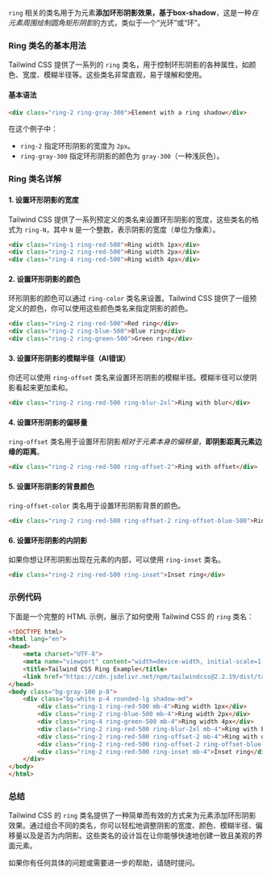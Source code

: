 `ring` 相关的类名用于为元素**添加环形阴影效果，基于box-shadow**，这是一种*在元素周围绘制圆角矩形阴影*的方式，类似于一个“光环”或“环”。

### Ring 类名的基本用法

Tailwind CSS 提供了一系列的 `ring` 类名，用于控制环形阴影的各种属性，如颜色、宽度、模糊半径等。这些类名非常直观，易于理解和使用。

#### 基本语法

```html
<div class="ring-2 ring-gray-300">Element with a ring shadow</div>
```

在这个例子中：

- `ring-2` 指定环形阴影的宽度为 `2px`。
- `ring-gray-300` 指定环形阴影的颜色为 `gray-300`（一种浅灰色）。

### Ring 类名详解

#### 1. 设置环形阴影的宽度

Tailwind CSS 提供了一系列预定义的类名来设置环形阴影的宽度，这些类名的格式为 `ring-N`，其中 `N` 是一个整数，表示阴影的宽度（单位为像素）。

```html
<div class="ring-1 ring-red-500">Ring width 1px</div>
<div class="ring-2 ring-red-500">Ring width 2px</div>
<div class="ring-4 ring-red-500">Ring width 4px</div>
```

#### 2. 设置环形阴影的颜色

环形阴影的颜色可以通过 `ring-color` 类名来设置。Tailwind CSS 提供了一组预定义的颜色，你可以使用这些颜色类名来指定阴影的颜色。

```html
<div class="ring-2 ring-red-500">Red ring</div>
<div class="ring-2 ring-blue-500">Blue ring</div>
<div class="ring-2 ring-green-500">Green ring</div>
```

#### 3. 设置环形阴影的模糊半径（AI错误）

你还可以使用 `ring-offset` 类名来设置环形阴影的模糊半径。模糊半径可以使阴影看起来更加柔和。

```html
<div class="ring-2 ring-red-500 ring-blur-2xl">Ring with blur</div>
```

#### 4. 设置环形阴影的偏移量

`ring-offset` 类名用于设置环形阴影*相对于元素本身的偏移量*，**即阴影距离元素边缘的距离**。

```html
<div class="ring-2 ring-red-500 ring-offset-2">Ring with offset</div>
```

#### 5. 设置环形阴影的背景颜色

`ring-offset-color` 类名用于设置环形阴影背景的颜色。

```html
<div class="ring-2 ring-red-500 ring-offset-2 ring-offset-blue-500">Ring with offset color</div>
```

#### 6. 设置环形阴影的内阴影

如果你想让环形阴影出现在元素的内部，可以使用 `ring-inset` 类名。

```html
<div class="ring-2 ring-red-500 ring-inset">Inset ring</div>
```

### 示例代码

下面是一个完整的 HTML 示例，展示了如何使用 Tailwind CSS 的 `ring` 类名：

```html
<!DOCTYPE html>
<html lang="en">
<head>
    <meta charset="UTF-8">
    <meta name="viewport" content="width=device-width, initial-scale=1.0">
    <title>Tailwind CSS Ring Example</title>
    <link href="https://cdn.jsdelivr.net/npm/tailwindcss@2.2.19/dist/tailwind.min.css" rel="stylesheet">
</head>
<body class="bg-gray-100 p-8">
    <div class="bg-white p-4 rounded-lg shadow-md">
        <div class="ring-1 ring-red-500 mb-4">Ring width 1px</div>
        <div class="ring-2 ring-blue-500 mb-4">Ring width 2px</div>
        <div class="ring-4 ring-green-500 mb-4">Ring width 4px</div>
        <div class="ring-2 ring-red-500 ring-blur-2xl mb-4">Ring with blur</div>
        <div class="ring-2 ring-red-500 ring-offset-2 mb-4">Ring with offset</div>
        <div class="ring-2 ring-red-500 ring-offset-2 ring-offset-blue-500 mb-4">Ring with offset color</div>
        <div class="ring-2 ring-red-500 ring-inset mb-4">Inset ring</div>
    </div>
</body>
</html>
```

### 总结

Tailwind CSS 的 `ring` 类名提供了一种简单而有效的方式来为元素添加环形阴影效果。通过组合不同的类名，你可以轻松地调整阴影的宽度、颜色、模糊半径、偏移量以及是否为内阴影。这些类名的设计旨在让你能够快速地创建一致且美观的界面元素。

如果你有任何具体的问题或需要进一步的帮助，请随时提问。